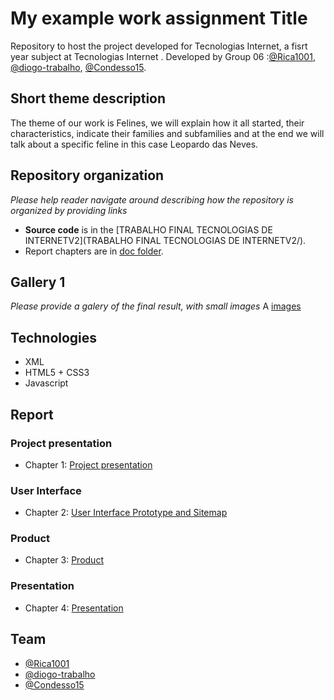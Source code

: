 # My example work assignment Title

Repository to host the project developed for Tecnologias Internet, a fisrt year subject at Tecnologias Internet . Developed by Group 06 :[@Rica1001](https://github.com/Rica1001), [@diogo-trabalho](https://github.com/diogo-trabalho), [@Condesso15](https://github.com/Condesso15).

## Short theme description

The theme of our work is Felines, we will explain how it all started, their characteristics, indicate their families and subfamilies and at the end we will talk about a specific feline in this case Leopardo das Neves.

## Repository organization

_Please help reader navigate around describing how the repository is organized by providing links_
* **Source code** is in the [TRABALHO FINAL TECNOLOGIAS DE INTERNETV2](TRABALHO FINAL TECNOLOGIAS DE INTERNETV2/).
* Report chapters are in [doc folder](doc/).

## Gallery 1

_Please provide a galery of the final result, with small images_
A [images](images/)

## Technologies

* XML
* HTML5 + CSS3
* Javascript

## Report

### Project presentation
* Chapter 1: [Project presentation](doc/c1.md)
### User Interface 
* Chapter 2: [User Interface Prototype and Sitemap](doc/c2.md)
### Product
* Chapter 3: [Product](doc/c3.md)
### Presentation
* Chapter 4: [Presentation](doc/c4.md)

## Team

* [@Rica1001](https://github.com/Rica1001)
* [@diogo-trabalho](https://github.com/diogo-trabalho)
* [@Condesso15](https://github.com/Condesso15)
